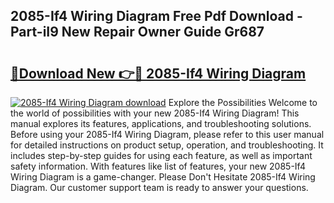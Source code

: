 ## 2085-If4 Wiring Diagram Free Pdf Download - Part-iI9 New Repair Owner Guide Gr687

# <h2><a href="http://dftlan.blite.top/?on=2085-If4+Wiring+Diagram">🔗Download New 👉🔴 2085-If4 Wiring Diagram</a></h2>

[![2085-If4 Wiring Diagram download](https://i.imgur.com/lujVjoI.png)](http://dftlan.blite.top/?on=2085-If4+Wiring+Diagram)
Explore the Possibilities Welcome to the world of possibilities with your new 2085-If4 Wiring Diagram! This manual explores its features, applications, and troubleshooting solutions. Before using your 2085-If4 Wiring Diagram, please refer to this user manual for detailed instructions on product setup, operation, and troubleshooting. It includes step-by-step guides for using each feature, as well as important safety information. With features like list of features, your new 2085-If4 Wiring Diagram is a game-changer. Please Don't Hesitate 2085-If4 Wiring Diagram. Our customer support team is ready to answer your questions.
